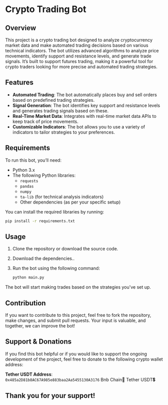 # Crypto Trading Bot

## Overview
This project is a crypto trading bot designed to analyze cryptocurrency market data and make automated trading decisions based on various technical indicators. The bot utilizes advanced algorithms to analyze price movements, identify support and resistance levels, and generate trade signals. It’s built to support futures trading, making it a powerful tool for crypto traders looking for more precise and automated trading strategies.

## Features
- **Automated Trading**: The bot automatically places buy and sell orders based on predefined trading strategies.
- **Signal Generation**: The bot identifies key support and resistance levels and generates trading signals based on these.
- **Real-Time Market Data**: Integrates with real-time market data APIs to keep track of price movements.
- **Customizable Indicators**: The bot allows you to use a variety of indicators to tailor strategies to your preferences.

## Requirements
To run this bot, you’ll need:
- Python 3.x
- The following Python libraries:
  - `requests`
  - `pandas`
  - `numpy`
  - `ta-lib` (for technical analysis indicators)
  - Other dependencies (as per your specific setup)

You can install the required libraries by running:

```bash
pip install -r requirements.txt
```

## Usage
1. Clone the repository or download the source code.
2. Download the dependencies..
3. Run the bot using the following command:

   ```bash
   python main.py
   ```

The bot will start making trades based on the strategies you've set up.

## Contribution
If you want to contribute to this project, feel free to fork the repository, make changes, and submit pull requests. Your input is valuable, and together, we can improve the bot!

## Support & Donations
If you find this bot helpful or if you would like to support the ongoing development of the project, feel free to donate to the following crypto wallet address:

**Tether USDT Address**:  
`0x485a2D81b8AC67A985e883baa2Aa5455130A3176`
Bnb Chain🔗 Tether USDT💲 

Thank you for your support!
---
